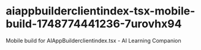 # aiappbuilderclientindex-tsx-mobile-build-1748774441236-7urovhx94
Mobile build for AIAppBuilderclientindex.tsx - AI Learning Companion
